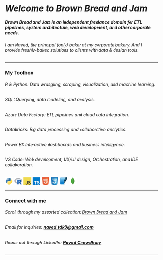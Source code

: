 <h1><em>Welcome to Brown Bread and Jam</em></h1>
<h5>Brown Bread and Jam is an independent freelance domain for ETL pipelines, system architecture, web development, and other corporate needs.</h5>
<h6>I am Naved, the principal (only) baker at my corporate bakery. And I provide freshly-baked solutions to clients with data & design tools.</h6>

---

### My Toolbox
<h6>R & Python: Data wrangling, scraping, visualization, and machine learning.</h6>
<h6>SQL: Querying, data modeling, and analysis.</h6>
<h6>Azure Data Factory: ETL pipelines and cloud data integration.</h6>
<h6>Databricks: Big data processing and collaborative analytics.</h6>
<h6>Power BI: Interactive dashboards and business intelligence.</h6>
<h6>VS Code: Web development, UX/UI design, Orchestration, and IDE collaboration.</h6>

<p>
  <img src="https://raw.githubusercontent.com/devicons/devicon/master/icons/python/python-original.svg" width="26" alt="Python"/>
  <img src="https://raw.githubusercontent.com/devicons/devicon/master/icons/r/r-original.svg" width="26" alt="R"/>
  <img src="https://raw.githubusercontent.com/devicons/devicon/master/icons/javascript/javascript-original.svg" width="26" alt="JavaScript"/>
  <img src="https://raw.githubusercontent.com/devicons/devicon/master/icons/typescript/typescript-original.svg" width="26" alt="TypeScript"/>
  <img src="https://raw.githubusercontent.com/devicons/devicon/master/icons/html5/html5-original.svg" width="26" alt="HTML"/>
  <img src="https://raw.githubusercontent.com/devicons/devicon/master/icons/css3/css3-original.svg" width="26" alt="CSS"/>
  <img src="https://raw.githubusercontent.com/devicons/devicon/master/icons/sqlite/sqlite-original.svg" width="26" alt="SQL"/>
  <img src="https://raw.githubusercontent.com/devicons/devicon/master/icons/mongodb/mongodb-original.svg" width="26" alt="MongoDB"/>
</p>

---

### Connect with me
<h6>Scroll through my assorted collection: <a href="https://brown-bread-and-jam.webflow.io/">Brown Bread and Jam</a></h6>
<h6>Email for inquiries: <strong><a href="mailto:naved.tdk8@gmail.com">naved.tdk8@gmail.com</a></strong></h6>
<h6>Reach out through LinkedIn: <strong><a href="https://linkedin.com/in/naved8chowdhury">Naved Chowdhury</a></strong></h6>

---
